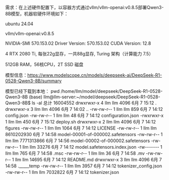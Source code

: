 需求：在上述硬件配置下，以容器方式通过vllm/vllm-openai:v0.8.5部署Qwen3-8B模型，机器软硬件环境如下：

ubuntu 24.04

vllm/vllm-openai:v0.8.5

NVIDIA-SMI 570.153.02             Driver Version: 570.153.02     CUDA Version: 12.8

4 RTX 2080 Ti, 每张22g显存，一共88g显存, Turing 架构（计算能力 7.5）

512GB RAM，56核CPU，2T SSD 磁盘

模型信息：https://www.modelscope.cn/models/deepseek-ai/DeepSeek-R1-0528-Qwen3-8B/summary

模型已经下载到本地：
pwd
/home/llm/model/deepseek/DeepSeek-R1-0528-Qwen3-8B
(base) llm@llm-server:~/model/deepseek/DeepSeek-R1-0528-Qwen3-8B$ ls -al
总计 16004552
drwxrwxr-x 4 llm llm       4096  6月  7 15:12 .
drwxrwxr-x 3 llm llm       4096  6月  7 14:02 ..
-rw-rw-r-- 1 llm llm        859  6月  7 14:12 config.json
-rw-rw-r-- 1 llm llm         48  6月  7 14:12 configuration.json
-rwxrwxr-x 1 llm llm        450  6月  7 15:12 deploy.sh
drwxrwxr-x 2 llm llm       4096  6月  7 14:12 figures
-rw-rw-r-- 1 llm llm       1064  6月  7 14:12 LICENSE
-rw-rw-r-- 1 llm llm 8610202930  6月  7 14:58 model-00001-of-000002.safetensors
-rw-rw-r-- 1 llm llm 7771313866  6月  7 14:56 model-00002-of-000002.safetensors
-rw-rw-r-- 1 llm llm      33276  6月  7 14:12 model.safetensors.index.json
-rw------- 1 llm llm        765  6月  7 14:58 .msc
-rw-rw-r-- 1 llm llm         36  6月  7 14:58 .mv
-rw-rw-r-- 1 llm llm      14695  6月  7 14:12 README.md
drwxrwxr-x 3 llm llm       4096  6月  7 14:58 ._____temp
-rw-rw-r-- 1 llm llm       3957  6月  7 14:12 tokenizer_config.json
-rw-rw-r-- 1 llm llm    7032822  6月  7 14:12 tokenizer.json

